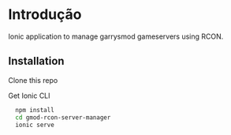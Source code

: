 
# Introdução

Ionic application to manage garrysmod gameservers using RCON.



## Installation

Clone this repo

Get Ionic CLI

```bash
  npm install
  cd gmod-rcon-server-manager
  ionic serve
```
  
